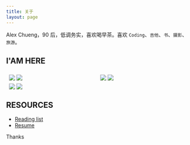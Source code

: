 ```yaml
---
title: 关于
layout: page
---
```


<!-- > 分享技术，记录个人经历，探索技术的价值。 -->

Alex Chueng，90 后，低调务实，喜欢喝早茶。喜欢 `Coding`、`吉他`、`书`、`摄影`、`旅游`。

## I'AM HERE

<escape>

  <div clasn="__img_row" style="display: flex;flex-wrap: wrap;padding: 0 4px;">
    <div class="__img_column" style="flex:33.30%;padding: 0 4px;">
      <img style="margin-top: 8px;vertical-align: middle;" src="https://cdn.jsdelivr.net/gh/SANGET/blog-v3@master/content/assets/images/me/19.jpg" />
      <img style="margin-top: 8px;vertical-align: middle;" src="https://cdn.jsdelivr.net/gh/SANGET/blog-v3@master/content/assets/images/me/7.jpg" />
    </div>
    <div class="__img_column" style="flex: 33.3%;padding: 0 4px;">
      <img style="margin-top: 8px;vertical-align: middle;" src="https://cdn.jsdelivr.net/gh/SANGET/blog-v3@master/content/assets/images/me/9.jpg" />
      <img style="margin-top: 8px;vertical-align: middle;" src="https://cdn.jsdelivr.net/gh/SANGET/blog-v3@master/content/assets/images/me/15.jpg" />
    </div>
    <div class="__img_column" style="flex: 33.3%;padding: 0 4px;">
      <img style="margin-top: 8px;vertical-align: middle;" src="https://cdn.jsdelivr.net/gh/SANGET/blog-v3@master/content/assets/images/me/16.jpg" />
      <img style="margin-top: 8px;vertical-align: middle;" src="https://cdn.jsdelivr.net/gh/SANGET/blog-v3@master/content/assets/images/me/5.jpg" />
    </div>
  </div>

</escape>

## RESOURCES

- [Reading list](/read-list)
- [Resume](/resume)

Thanks
